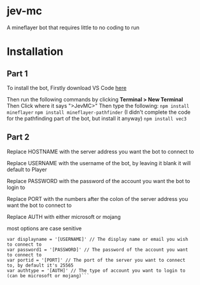 # jev-mc
A mineflayer bot that requires little to no coding to run

# Installation
## Part 1
To install the bot, Firstly download VS Code [here](https://code.visualstudio.com)

Then run the following commands by clicking **Terminal > New Terminal**
Then Click where it says ">JevMC>"
Then type the following:
```npm install mineflayer```
```npm install mineflayer-pathfinder``` (I didn't complete the code for the pathfinding part of the bot, but install it anyway)
```npm install vec3```

## Part 2
Replace HOSTNAME with the server address you want the bot to connect to

Replace USERNAME with the username of the bot, by leaving it blank it will default to Player

Replace PASSWORD with the password of the account you want the bot to login to

Replace PORT with the numbers after the colon of the server address you want the bot to connect to

Replace AUTH with either microsoft or mojang

most options are case senitive

```var hostname = '[HOSTNAME]' // the hostname of the server you want to connect to
var displayname = '[USERNAME]' // The display name or email you wish to connect to
var password1 = '[PASSWORD]' // The password of the account you want to connect to
var portid = '[PORT]' // The port of the server you want to connect to, by default it's 25565
var authtype = '[AUTH]' // The type of account you want to login to (can be microsoft or mojang)```
